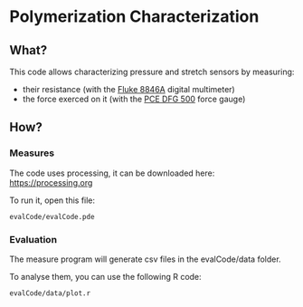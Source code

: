 # Polymerization Characterization


## What?
This code allows characterizing pressure and stretch sensors by measuring:
- their resistance (with the [Fluke 8846A](http://assets.fluke.com/manuals/884xa___pmeng0000.pdf) digital multimeter)
- the force exerced on it (with the [PCE DFG 500](https://www.pce-instruments.com/f/t/data-sheet/data_sheet-force-gauge-pce-dfg-series-en.pdf) force gauge)


## How?


### Measures

The code uses processing, it can be downloaded here: https://processing.org

To run it, open this file:

    evalCode/evalCode.pde


### Evaluation

The measure program will generate csv files in the evalCode/data folder.

To analyse them, you can use the following R code:

    evalCode/data/plot.r

